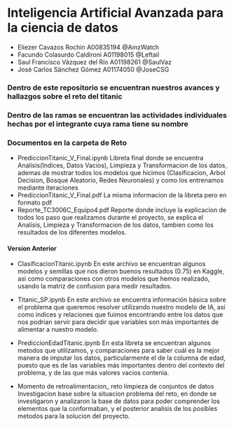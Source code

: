 # Inteligencia Artificial Avanzada para la ciencia de datos

- Eliezer Cavazos Rochin A00835194 @AinzWatch
- Facundo Colasurdo Caldironi A01198015 @Leftail
- Saul Francisco Vázquez del Río A01198261 @SaulVaz
- José Carlos Sänchez Gómez A01174050 @JoseCSG

### Dentro de este repositorio se encuentran nuestros avances y hallazgos sobre el reto del titanic
### Dentro de las ramas se encuentran las actividades individuales hechas por el integrante cuya rama tiene su nombre

### Documentos en la carpeta de Reto

- PrediccionTitanic_V_Final.ipynb
Libreta final donde se encuentra Analisis(Indices, Datos Vacios), Limpieza y Transformacion de los datos, ademas de mostrar todos los modelos que hicimos (Clasificacion, Arbol Decision, Bosque Aleatorio, Redes Neuronales) y como los entrenamos mediante iteraciones
- PrediccionTitanic_V_Final.pdf
La misma informacion de la libreta pero en formato pdf
- Reporte_TC3006C_Equipo4.pdf
Reporte donde incluye la explicacion de todos los paso que realizamos durante el proyecto, se explica el Analisis, Limpieza y Transformacion de los datos, tambien como los resultados de los diferentes modelos.

#### Version Anterior

- ClasificacionTitanic.ipynb
En este archivo se encuentran algunos modelos y semillas que nos dieron buenos resultados (0.75) en Kaggle, asi como comparaciones con 
otros modelos que hemos realizado, usando la matriz de confusion para medir resultados.

- Titanic_SP.ipynb
En este archivo se encuentra información básica sobre el problema que queremos resolver utilizando nuestro modelo de IA, así como indices y relaciones que fuimos encontrando entre los datos que nos podrian servir para decidir que variables son más importantes de alimentar a nuestro modelo.

- PrediccionEdadTitanic.ipynb 
En esta libreta se encuentran algunos metodos que utilizamos, y comparaciones para saber cuál es la mejor manera de imputar los datos, particularmente el de la columna de edad, puesto que es de las variables más importantes dentro del contexto del problema, y de las que más valores vacios contenía.


- Momento de retroalimentacion_ reto limpieza de conjuntos de datos
Investigacion base sobre la situacion problema del reto, en donde se investigaron y analizaron la base de datos para poder comprender los elementos que la conformaban, y el posterior analisis de los posibles metodos para la solucion del proyecto.
